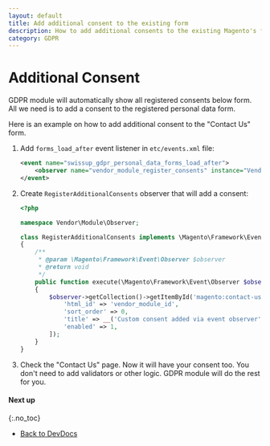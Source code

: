 ```yaml
---
layout: default
title: Add additional consent to the existing form
description: How to add additional consents to the existing Magento's form
category: GDPR
---
```


# Additional Consent

GDPR module will automatically show all registered consents below form.
All we need is to add a consent to the registered personal data form.

Here is an example on how to add additional consent to the "Contact Us" form.

 1. Add `forms_load_after` event listener in `etc/events.xml` file:

    ```xml
    <event name="swissup_gdpr_personal_data_forms_load_after">
        <observer name="vendor_module_register_consents" instance="Vendor\Module\Observer\RegisterAdditionalConsents" />
    </event>
    ```

 2. Create `RegisterAdditionalConsents` observer that will add a consent:

    ```php
    <?php

    namespace Vendor\Module\Observer;

    class RegisterAdditionalConsents implements \Magento\Framework\Event\ObserverInterface
    {
        /**
         * @param \Magento\Framework\Event\Observer $observer
         * @return void
         */
        public function execute(\Magento\Framework\Event\Observer $observer)
        {
            $observer->getCollection()->getItemById('magento:contact-us')->addConsent([
                'html_id' => 'vendor_module_id',
                'sort_order' => 0,
                'title' => __('Custom consent added via event observer'),
                'enabled' => 1,
            ]);
        }
    }
    ```

 3. Check the "Contact Us" page. Now it will have your consent too. You don't need
    to add validators or other logic. GDPR module will do the rest for you.

#### Next up
{:.no_toc}

 -  [Back to DevDocs](/m2/extensions/gdpr/devdocs/)
